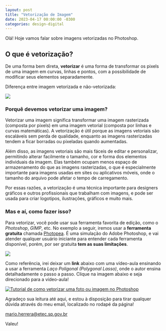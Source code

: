 ```yaml
---
layout: post
title: "Vetorização de Imagem"
date: 2023-04-17 00:00:00 -0300
categories: design-digital
---
```


Olá! Hoje vamos falar sobre imagens vetorizadas no Photoshop.


## O que é vetorização?


De uma forma bem direta, **vetorizar** é uma forma de transformar os pixels de uma imagem em curvas, linhas e pontos, com a possibilidade de modificar seus elementos separadamente.

Diferença entre imagem vetorizada e não-vetorizada:

![](https://chi01pap001files.storage.live.com/y4mQbOwhOUas3DFq_x5YxAnTOnHuVNJQywpTmgKnuGCQOrVUSZMVTrQ9-lt2mCttuvvtcV2YMPYCokpxnAkUEUyzYzG_ENkfVnqJHhQyriwvMKZu5teQ_3Ae2PPCQ3Hc9AaKp9JzoRou7coOsllI_RFtJoHryjGj5euwr4OonBCSsY2CblVbJBBko7YDTQd59N1?encodeFailures=1&width=640&height=320)

### Porquê devemos vetorizar uma imagem?

Vetorizar uma imagem significa transformar uma imagem rasterizada (composta por pixels) em uma imagem vetorial (composta por linhas e curvas matemáticas). A vetorização é útil porque as imagens vetoriais são escaláveis sem perda de qualidade, enquanto as imagens rasterizadas tendem a ficar borradas ou pixeladas quando aumentadas.

Além disso, as imagens vetoriais são mais fáceis de editar e personalizar, permitindo alterar facilmente o tamanho, cor e forma dos elementos individuais da imagem. Elas também ocupam menos espaço de armazenamento do que as imagens rasterizadas, o que é especialmente importante para imagens usadas em sites ou aplicativos móveis, onde o tamanho do arquivo pode afetar o tempo de carregamento.

Por essas razões, a vetorização é uma técnica importante para designers gráficos e outros profissionais que trabalham com imagens, e pode ser usada para criar logotipos, ilustrações, gráficos e muito mais.

### Mas e aí, como fazer isso?

Para vetorizar, você pode usar sua ferramenta favorita de edição, como o *Photoshop*, *GIMP*, etc. No exemplo a seguir, iremos usar a **ferramenta gratuita** chamada [Photopea](https://photopea.com). É uma simulação do Adobe Photoshop, e vai atender qualquer usuário iniciante para entender cada ferramenta disponível, porém, por ser gratuita **tem as suas limitações**.

![](https://chi01pap001files.storage.live.com/y4mWretN0Y9Q08F7DjtcWNgnwFAcXsv6hUj1Lt153N3zJoEg38fxbK4Rv3uZyOlQjMLlpLzBPuMu3Du9gWA3Hvt_Rl4JMo3C0MDOmAm974NHBs2ysOb2Bu57sWa_5uRb1VbxhWTPWbjYsQspct9iJVVCaz21G_mNzs6B8uflAychkKBM4poRNBzBW3xIs4IIea2?encodeFailures=1&width=1096&height=621)

Como referência, irei deixar um **link** abaixo com uma vídeo-aula ensinando a usar a ferramenta *Laço Poligonal (Polygonal Lasso)*, onde o autor ensina detalhadamente o passo a passo. Clique na imagem abaixo e seja direcionado para a vídeo-aula!

[![Tutorial de como vetorizar uma foto ou imagem no Photoshop](https://img.youtube.com/vi/zHwUcUuCzko/0.jpg)](https://www.youtube.com/watch?v=zHwUcUuCzko)

Agradeço sua leitura até aqui, e estou à disposição para tirar qualquer dúvida através do meu email, localizado no rodapé da página!

mario.herrera@etec.sp.gov.br

Valeu!